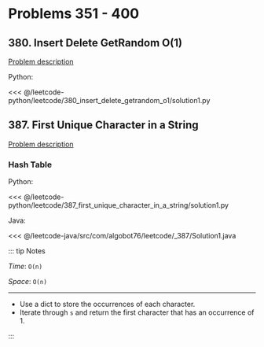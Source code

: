 # Problems 351 - 400

## 380. Insert Delete GetRandom O(1)

[Problem description](https://leetcode.com/problems/insert-delete-getrandom-o1/)

Python:

<<< @/leetcode-python/leetcode/380_insert_delete_getrandom_o1/solution1.py

## 387. First Unique Character in a String

[Problem description](https://leetcode.com/problems/first-unique-character-in-a-string/)

### Hash Table

Python:

<<< @/leetcode-python/leetcode/387_first_unique_character_in_a_string/solution1.py

Java:

<<< @/leetcode-java/src/com/algobot76/leetcode/_387/Solution1.java

::: tip Notes

_Time_: `O(n)`

_Space_: `O(n)`

---

- Use a dict to store the occurrences of each character.
- Iterate through `s` and return the first character that has an occurrence of 1.

:::
